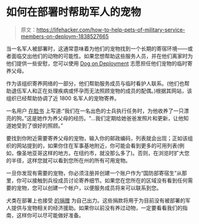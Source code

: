 # 如何在部署时帮助军人的宠物

> 原文：<https://lifehacker.com/how-to-help-pets-of-military-service-members-on-deploym-1838527665>

当一名军人被部署时，这通常意味着为他们的宠物找到一个长期的寄宿环境——或者面临交出他们的动物的可能性。如果您想帮助这些服务人员，并在他们离家时为他们提供一些安慰，您可以使用 [Dog on Deployment](https://www.dogsondeployment.org/) 志愿担任他们宠物的临时寄养父母。



作为该组织寄养网络的一部分，他们帮助服务成员与临时看护人联系。(他们也帮助退伍军人和正在处理疾病或怀孕而无法照顾宠物的成员的配偶。)根据其网站，该组织已经帮助协调了近 1800 名军人的宠物寄养。

一名用户 [在脸书](https://www.facebook.com/pg/DogsonDeployment/reviews/?ref=page_internal) 上写道:“我们在一名出色的士兵执行任务时，为他收养了一只漂亮的狗。”这是她作为养父母的经历。"...我们定期给她爸爸发照片和更新，让他知道她受到了很好的照顾。”

要找到你附近需要寄养父母的宠物，输入你的邮政编码，列表就会出现；正如该组织的网站提到的，如果你住在军事基地附近，你可能会看到更多的可用列表(例如，像圣地亚哥这样的地方。在纽约市，就没那么多了)。否则，在浏览时扩大您的半径，这样您就可以看到您所在州的所有可用宠物。

一旦你发现有需要的宠物，你必须注册并创建一个账户作为“国防部寄宿生”从那里，你可以接触到兵役成员讨论寄养细节。如果您在您所在的区域没有看到任何需要的宠物，您可以创建一个帐户，以便服务成员将来可以联系到您。

犬类在部署上也接受 [的捐赠](https://www.classy.org/give/112849/#!/donation/checkout) 为自己出力。这些捐款将用于为目前没有被部署的军人提供与宠物相关的经济援助。如果你以前没有养过动物，一定要看看我们的指南，这样你可以尽可能做好准备。